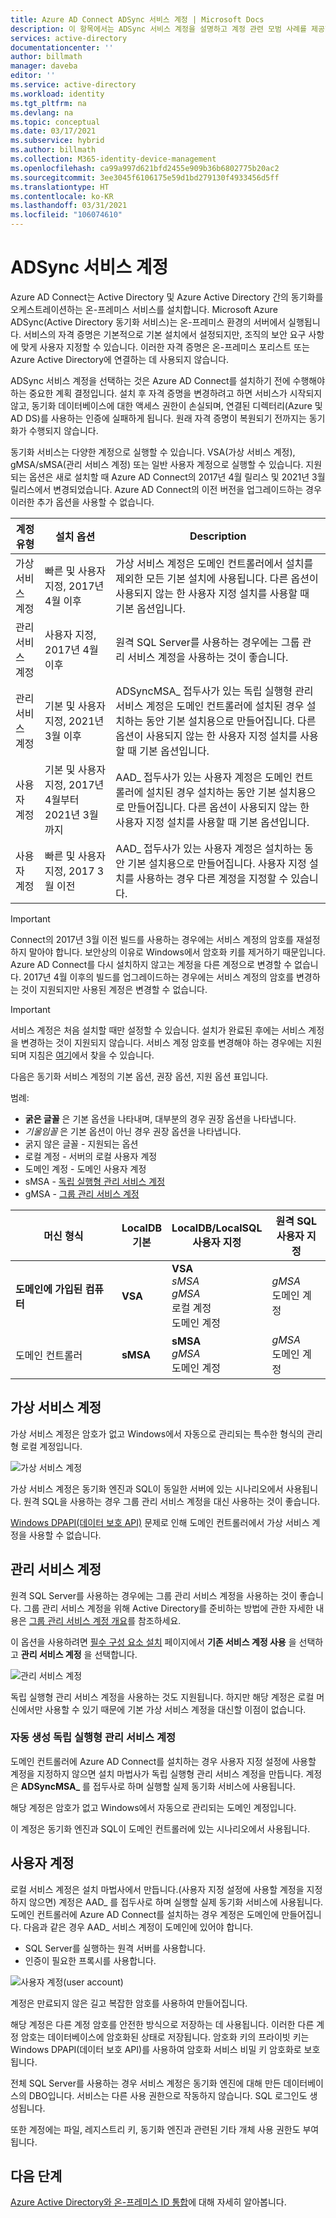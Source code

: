 ```yaml
---
title: Azure AD Connect ADSync 서비스 계정 | Microsoft Docs
description: 이 항목에서는 ADSync 서비스 계정을 설명하고 계정 관련 모범 사례를 제공합니다.
services: active-directory
documentationcenter: ''
author: billmath
manager: daveba
editor: ''
ms.service: active-directory
ms.workload: identity
ms.tgt_pltfrm: na
ms.devlang: na
ms.topic: conceptual
ms.date: 03/17/2021
ms.subservice: hybrid
ms.author: billmath
ms.collection: M365-identity-device-management
ms.openlocfilehash: ca99a997d621bfd2455e909b36b6802775b20ac2
ms.sourcegitcommit: 3ee3045f6106175e59d1bd279130f4933456d5ff
ms.translationtype: HT
ms.contentlocale: ko-KR
ms.lasthandoff: 03/31/2021
ms.locfileid: "106074610"
---
```

# <a name="adsync-service-account"></a>ADSync 서비스 계정
Azure AD Connect는 Active Directory 및 Azure Active Directory 간의 동기화를 오케스트레이션하는 온-프레미스 서비스를 설치합니다.  Microsoft Azure ADSync(Active Directory 동기화 서비스)는 온-프레미스 환경의 서버에서 실행됩니다.  서비스의 자격 증명은 기본적으로 기본 설치에서 설정되지만, 조직의 보안 요구 사항에 맞게 사용자 지정할 수 있습니다.  이러한 자격 증명은 온-프레미스 포리스트 또는 Azure Active Directory에 연결하는 데 사용되지 않습니다.

ADSync 서비스 계정을 선택하는 것은 Azure AD Connect를 설치하기 전에 수행해야 하는 중요한 계획 결정입니다.  설치 후 자격 증명을 변경하려고 하면 서비스가 시작되지 않고, 동기화 데이터베이스에 대한 액세스 권한이 손실되며, 연결된 디렉터리(Azure 및 AD DS)를 사용하는 인증에 실패하게 됩니다.  원래 자격 증명이 복원되기 전까지는 동기화가 수행되지 않습니다.

동기화 서비스는 다양한 계정으로 실행할 수 있습니다. VSA(가상 서비스 계정), gMSA/sMSA(관리 서비스 계정) 또는 일반 사용자 계정으로 실행할 수 있습니다. 지원되는 옵션은 새로 설치할 때 Azure AD Connect의 2017년 4월 릴리스 및 2021년 3월 릴리스에서 변경되었습니다. Azure AD Connect의 이전 버전을 업그레이드하는 경우 이러한 추가 옵션을 사용할 수 없습니다. 


|계정 유형|설치 옵션|Description| 
|-----|------|-----|
|가상 서비스 계정|빠른 및 사용자 지정, 2017년 4월 이후| 가상 서비스 계정은 도메인 컨트롤러에서 설치를 제외한 모든 기본 설치에 사용됩니다. 다른 옵션이 사용되지 않는 한 사용자 지정 설치를 사용할 때 기본 옵션입니다.| 
|관리 서비스 계정|사용자 지정, 2017년 4월 이후|원격 SQL Server를 사용하는 경우에는 그룹 관리 서비스 계정을 사용하는 것이 좋습니다. |
|관리 서비스 계정|기본 및 사용자 지정, 2021년 3월 이후|ADSyncMSA_ 접두사가 있는 독립 실행형 관리 서비스 계정은 도메인 컨트롤러에 설치된 경우 설치하는 동안 기본 설치용으로 만들어집니다. 다른 옵션이 사용되지 않는 한 사용자 지정 설치를 사용할 때 기본 옵션입니다.|
|사용자 계정|기본 및 사용자 지정, 2017년 4월부터 2021년 3월까지|AAD_ 접두사가 있는 사용자 계정은 도메인 컨트롤러에 설치된 경우 설치하는 동안 기본 설치용으로 만들어집니다. 다른 옵션이 사용되지 않는 한 사용자 지정 설치를 사용할 때 기본 옵션입니다.|
|사용자 계정|빠른 및 사용자 지정, 2017 3월 이전|AAD_ 접두사가 있는 사용자 계정은 설치하는 동안 기본 설치용으로 만들어집니다. 사용자 지정 설치를 사용하는 경우 다른 계정을 지정할 수 있습니다.| 

>[!IMPORTANT]
> Connect의 2017년 3월 이전 빌드를 사용하는 경우에는 서비스 계정의 암호를 재설정하지 말아야 합니다. 보안상의 이유로 Windows에서 암호화 키를 제거하기 때문입니다. Azure AD Connect를 다시 설치하지 않고는 계정을 다른 계정으로 변경할 수 없습니다. 2017년 4월 이후의 빌드를 업그레이드하는 경우에는 서비스 계정의 암호를 변경하는 것이 지원되지만 사용된 계정은 변경할 수 없습니다. 

> [!IMPORTANT]
> 서비스 계정은 처음 설치할 때만 설정할 수 있습니다. 설치가 완료된 후에는 서비스 계정을 변경하는 것이 지원되지 않습니다. 서비스 계정 암호를 변경해야 하는 경우에는 지원되며 지침은 [여기](how-to-connect-sync-change-serviceacct-pass.md)에서 찾을 수 있습니다.

다음은 동기화 서비스 계정의 기본 옵션, 권장 옵션, 지원 옵션 표입니다. 

범례: 

- **굵은 글꼴** 은 기본 옵션을 나타내며, 대부분의 경우 권장 옵션을 나타냅니다. 
- *기울임꼴* 은 기본 옵션이 아닌 경우 권장 옵션을 나타냅니다. 
- 굵지 않은 글꼴 - 지원되는 옵션 
- 로컬 계정 - 서버의 로컬 사용자 계정 
- 도메인 계정 - 도메인 사용자 계정 
- sMSA - [독립 실행형 관리 서비스 계정](https://docs.microsoft.com/previous-versions/windows/it-pro/windows-server-2008-R2-and-2008/dd548356(v=ws.10))
- gMSA - [그룹 관리 서비스 계정](https://docs.microsoft.com/previous-versions/windows/it-pro/windows-server-2012-R2-and-2012/hh831782(v=ws.11)) 

|머신 형식 |**LocalDB</br> 기본**|**LocalDB/LocalSQL</br> 사용자 지정**|**원격 SQL </br> 사용자 지정**|
|-----|-----|-----|-----|
|**도메인에 가입된 컴퓨터**|**VSA**|**VSA**</br> *sMSA*</br> *gMSA*</br> 로컬 계정</br> 도메인 계정| *gMSA* </br>도메인 계정|
|도메인 컨트롤러| **sMSA**|**sMSA** </br>*gMSA*</br> 도메인 계정|*gMSA*</br>도메인 계정| 

## <a name="virtual-service-account"></a>가상 서비스 계정 

가상 서비스 계정은 암호가 없고 Windows에서 자동으로 관리되는 특수한 형식의 관리형 로컬 계정입니다. 

 ![가상 서비스 계정](media/concept-adsync-service-account/account-1.png)

가상 서비스 계정은 동기화 엔진과 SQL이 동일한 서버에 있는 시나리오에서 사용됩니다. 원격 SQL을 사용하는 경우 그룹 관리 서비스 계정을 대신 사용하는 것이 좋습니다. 

[Windows DPAPI(데이터 보호 API)](https://msdn.microsoft.com/library/ms995355.aspx) 문제로 인해 도메인 컨트롤러에서 가상 서비스 계정을 사용할 수 없습니다. 

## <a name="managed-service-account"></a>관리 서비스 계정 

원격 SQL Server를 사용하는 경우에는 그룹 관리 서비스 계정을 사용하는 것이 좋습니다. 그룹 관리 서비스 계정을 위해 Active Directory를 준비하는 방법에 관한 자세한 내용은 [그룹 관리 서비스 계정 개요](https://docs.microsoft.com/previous-versions/windows/it-pro/windows-server-2012-R2-and-2012/hh831782(v=ws.11))를 참조하세요. 

이 옵션을 사용하려면 [필수 구성 요소 설치](how-to-connect-install-custom.md#install-required-components) 페이지에서 **기존 서비스 계정 사용** 을 선택하고 **관리 서비스 계정** 을 선택합니다. 

 ![관리 서비스 계정](media/concept-adsync-service-account/account-2.png)

독립 실행형 관리 서비스 계정을 사용하는 것도 지원됩니다. 하지만 해당 계정은 로컬 머신에서만 사용할 수 있기 때문에 기본 가상 서비스 계정을 대신할 이점이 없습니다. 

### <a name="auto-generated-standalone-managed-service-account"></a>자동 생성 독립 실행형 관리 서비스 계정 

도메인 컨트롤러에 Azure AD Connect를 설치하는 경우 사용자 지정 설정에 사용할 계정을 지정하지 않으면 설치 마법사가 독립 실행형 관리 서비스 계정을 만듭니다. 계정은 **ADSyncMSA_** 를 접두사로 하며 실행할 실제 동기화 서비스에 사용됩니다. 

해당 계정은 암호가 없고 Windows에서 자동으로 관리되는 도메인 계정입니다. 

이 계정은 동기화 엔진과 SQL이 도메인 컨트롤러에 있는 시나리오에서 사용됩니다. 

## <a name="user-account"></a>사용자 계정 

로컬 서비스 계정은 설치 마법사에서 만듭니다.(사용자 지정 설정에 사용할 계정을 지정하지 않으면) 계정은 AAD_ 를 접두사로 하며 실행할 실제 동기화 서비스에 사용됩니다. 도메인 컨트롤러에 Azure AD Connect를 설치하는 경우 계정은 도메인에 만들어집니다. 다음과 같은 경우 AAD_ 서비스 계정이 도메인에 있어야 합니다. 
- SQL Server를 실행하는 원격 서버를 사용합니다. 
- 인증이 필요한 프록시를 사용합니다. 

 ![사용자 계정(user account)](media/concept-adsync-service-account/account-3.png)

계정은 만료되지 않은 길고 복잡한 암호를 사용하여 만들어집니다. 

해당 계정은 다른 계정 암호를 안전한 방식으로 저장하는 데 사용됩니다. 이러한 다른 계정 암호는 데이터베이스에 암호화된 상태로 저장됩니다. 암호화 키의 프라이빗 키는 Windows DPAPI(데이터 보호 API)를 사용하여 암호화 서비스 비밀 키 암호화로 보호됩니다. 

전체 SQL Server를 사용하는 경우 서비스 계정은 동기화 엔진에 대해 만든 데이터베이스의 DBO입니다. 서비스는 다른 사용 권한으로 작동하지 않습니다. SQL 로그인도 생성됩니다. 

또한 계정에는 파일, 레지스트리 키, 동기화 엔진과 관련된 기타 개체 사용 권한도 부여됩니다. 


## <a name="next-steps"></a>다음 단계
[Azure Active Directory와 온-프레미스 ID 통합](whatis-hybrid-identity.md)에 대해 자세히 알아봅니다.
